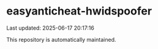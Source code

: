 # easyanticheat-hwidspoofer

Last updated: 2025-06-17 20:17:16

This repository is automatically maintained.
